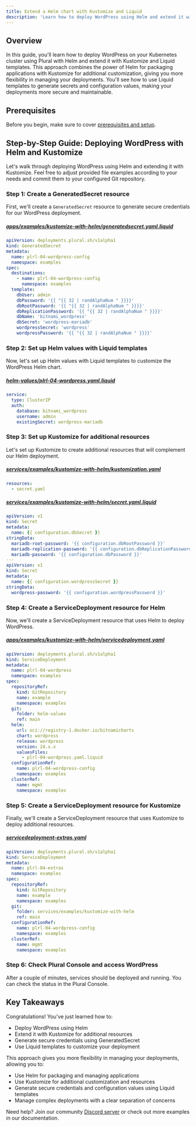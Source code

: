 ```yaml
---
title: Extend a Helm chart with Kustomize and Liquid
description: 'Learn how to deploy WordPress using Helm and extend it with Kustomize and Liquid templates, combining the best of both worlds'
---
```

## Overview
In this guide, you'll learn how to deploy WordPress on your Kubernetes cluster using Plural with Helm and extend it with Kustomize and Liquid templates.
This approach combines the power of Helm for packaging applications with Kustomize for additional customization, giving you more flexibility
in managing your deployments. You'll see how to use Liquid templates to generate secrets and configuration values, making your
deployments more secure and maintainable.

## Prerequisites

Before you begin, make sure to cover [prerequisites and setup](../#prerequisites).

## Step-by-Step Guide: Deploying WordPress with Helm and Kustomize
Let's walk through deploying WordPress using Helm and extending it with Kustomize. Feel free to adjust provided file
examples according to your needs and commit them to your configured Git repository.

### Step 1: Create a GeneratedSecret resource
First, we'll create a `GeneratedSecret` resource to generate secure credentials for our WordPress deployment.

##### [apps/examples/kustomize-with-helm/generatedsecret.yaml.liquid](#TODO)
```yaml
apiVersion: deployments.plural.sh/v1alpha1
kind: GeneratedSecret
metadata:
  name: plrl-04-wordpress-config
  namespace: examples
spec:
  destinations:
    - name: plrl-04-wordpress-config
      namespace: examples
  template:
    dbUser: admin
    dbPassword: '{{ "{{ 32 | randAlphaNum " }}}}'
    dbRootPassword: '{{ "{{ 32 | randAlphaNum " }}}}'
    dbReplicationPassword: '{{ "{{ 32 | randAlphaNum " }}}}'
    dbName: 'bitnami_wordpress'
    dbSecret: 'wordpress-mariadb'
    wordpressSecret: 'wordpress'
    wordpressPassword: '{{ "{{ 32 | randAlphaNum " }}}}'
```

### Step 2: Set up Helm values with Liquid templates
Now, let's set up Helm values with Liquid templates to customize the WordPress Helm chart.

##### [helm-values/plrl-04-wordpress.yaml.liquid](#TODO)
```yaml
service:
  type: ClusterIP
  auth:
    database: bitnami_wordpress
    username: admin
    existingSecret: wordpress-mariadb
```

### Step 3: Set up Kustomize for additional resources
Let's set up Kustomize to create additional resources that will complement our Helm deployment.

##### [services/examples/kustomize-with-helm/kustomization.yaml](#TODO)
```yaml
resources:
  - secret.yaml
```

##### [services/examples/kustomize-with-helm/secret.yaml.liquid](#TODO)
```yaml
apiVersion: v1
kind: Secret
metadata:
  name: {{ configuration.dbSecret }}
stringData:
  mariadb-root-password: '{{ configuration.dbRootPassword }}'
  mariadb-replication-password: '{{ configuration.dbReplicationPassword }}'
  mariadb-password: '{{ configuration.dbPassword }}'
---
apiVersion: v1
kind: Secret
metadata:
  name: {{ configuration.wordpressSecret }}
stringData:
  wordpress-password: '{{ configuration.wordpressPassword }}'
```

### Step 4: Create a ServiceDeployment resource for Helm
Now, we'll create a ServiceDeployment resource that uses Helm to deploy WordPress.

##### [apps/examples/kustomize-with-helm/servicedeployment.yaml](#TODO)
```yaml
apiVersion: deployments.plural.sh/v1alpha1
kind: ServiceDeployment
metadata:
  name: plrl-04-wordpress
  namespace: examples
spec:
  repositoryRef:
    kind: GitRepository
    name: example
    namespace: examples
  git:
    folder: helm-values
    ref: main
  helm:
    url: oci://registry-1.docker.io/bitnamicharts
    chart: wordpress
    release: wordpress
    version: 24.x.x
    valuesFiles:
      - plrl-04-wordpress.yaml.liquid
  configurationRef:
    name: plrl-04-wordpress-config
    namespace: examples
  clusterRef:
    name: mgmt
    namespace: examples
```

### Step 5: Create a ServiceDeployment resource for Kustomize
Finally, we'll create a ServiceDeployment resource that uses Kustomize to deploy additional resources.

##### [servicedeployment-extras.yaml](#TODO)
```yaml
apiVersion: deployments.plural.sh/v1alpha1
kind: ServiceDeployment
metadata:
  name: plrl-04-extras
  namespace: examples
spec:
  repositoryRef:
    kind: GitRepository
    name: example
    namespace: examples
  git:
    folder: services/examples/kustomize-with-helm
    ref: main
  configurationRef:
    name: plrl-04-wordpress-config
    namespace: examples
  clusterRef:
    name: mgmt
    namespace: examples
```

### Step 6: Check Plural Console and access WordPress
After a couple of minutes, services should be deployed and running. You can check the status in the Plural Console.

## Key Takeaways
Congratulations! You've just learned how to:
- Deploy WordPress using Helm
- Extend it with Kustomize for additional resources
- Generate secure credentials using GeneratedSecret
- Use Liquid templates to customize your deployment

This approach gives you more flexibility in managing your deployments, allowing you to:
- Use Helm for packaging and managing applications
- Use Kustomize for additional customization and resources
- Generate secure credentials and configuration values using Liquid templates
- Manage complex deployments with a clear separation of concerns

Need help? Join our community [Discord server](https://discord.com/invite/bEBAMXV64s) or check out more examples in our documentation.
